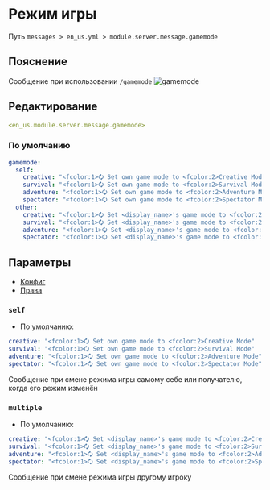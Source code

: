 # Режим игры
Путь `messages > en_us.yml > module.server.message.gamemode`

## Пояснение
Сообщение при использовании `/gamemode`
![gamemode](/gamemode.png)

## Редактирование
```yaml
<en_us.module.server.message.gamemode>
```

### По умолчанию
```yaml
gamemode:
  self:
    creative: "<fcolor:1>🗘 Set own game mode to <fcolor:2>Creative Mode"
    survival: "<fcolor:1>🗘 Set own game mode to <fcolor:2>Survival Mode"
    adventure: "<fcolor:1>🗘 Set own game mode to <fcolor:2>Adventure Mode"
    spectator: "<fcolor:1>🗘 Set own game mode to <fcolor:2>Spectator Mode"
  other:
    creative: "<fcolor:1>🗘 Set <display_name>'s game mode to <fcolor:2>Creative Mode"
    survival: "<fcolor:1>🗘 Set <display_name>'s game mode to <fcolor:2>Survival Mode"
    adventure: "<fcolor:1>🗘 Set <display_name>'s game mode to <fcolor:2>Adventure Mode"
    spectator: "<fcolor:1>🗘 Set <display_name>'s game mode to <fcolor:2>Spectator Mode"
```

## Параметры

- [Конфиг](/en/config/module/server/message/gamemode/)
- [Права](/en/permissions/module/server/message/gamemode/)

### `self`
- По умолчанию:
```yaml
creative: "<fcolor:1>🗘 Set own game mode to <fcolor:2>Creative Mode"
survival: "<fcolor:1>🗘 Set own game mode to <fcolor:2>Survival Mode"
adventure: "<fcolor:1>🗘 Set own game mode to <fcolor:2>Adventure Mode"
spectator: "<fcolor:1>🗘 Set own game mode to <fcolor:2>Spectator Mode"
```

Сообщение при смене режима игры самому себе или получателю, когда его режим изменён

### `multiple`
- По умолчанию:
```yaml
creative: "<fcolor:1>🗘 Set <display_name>'s game mode to <fcolor:2>Creative Mode"
survival: "<fcolor:1>🗘 Set <display_name>'s game mode to <fcolor:2>Survival Mode"
adventure: "<fcolor:1>🗘 Set <display_name>'s game mode to <fcolor:2>Adventure Mode"
spectator: "<fcolor:1>🗘 Set <display_name>'s game mode to <fcolor:2>Spectator Mode"
```

Сообщение при смене режима игры другому игроку